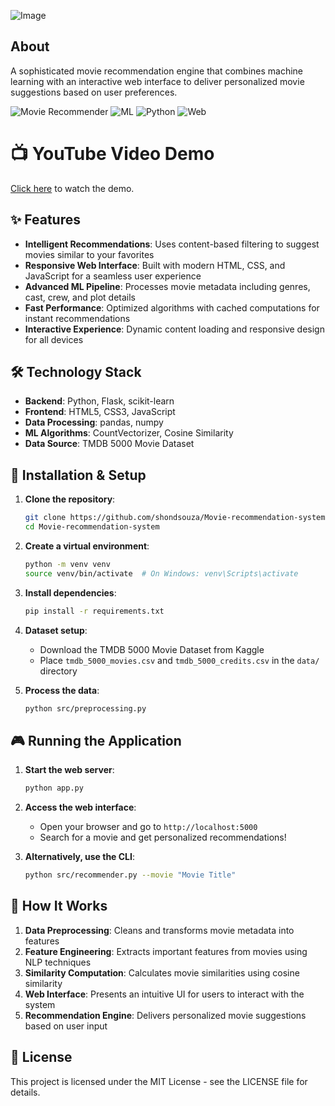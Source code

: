 ![Image](https://github.com/user-attachments/assets/3e4e1bc1-6a43-494d-a163-967c4c0b8dd2)

## About
A sophisticated movie recommendation engine that combines machine learning with an interactive web interface to deliver personalized movie suggestions based on user preferences.

![Movie Recommender](https://img.shields.io/badge/Project-Movie%20Recommender-orange)
![ML](https://img.shields.io/badge/Machine%20Learning-Content--Based-blue)
![Python](https://img.shields.io/badge/Python-3.8+-green)
![Web](https://img.shields.io/badge/Web-HTML%2FCSS%2FJS-yellow)

# 📺 YouTube Video Demo

[Click here](https://www.youtube.com/watch?v=9F2yq7q5Q9s) to watch the demo.

## ✨ Features

- **Intelligent Recommendations**: Uses content-based filtering to suggest movies similar to your favorites
- **Responsive Web Interface**: Built with modern HTML, CSS, and JavaScript for a seamless user experience
- **Advanced ML Pipeline**: Processes movie metadata including genres, cast, crew, and plot details
- **Fast Performance**: Optimized algorithms with cached computations for instant recommendations
- **Interactive Experience**: Dynamic content loading and responsive design for all devices

## 🛠️ Technology Stack

- **Backend**: Python, Flask, scikit-learn
- **Frontend**: HTML5, CSS3, JavaScript
- **Data Processing**: pandas, numpy
- **ML Algorithms**: CountVectorizer, Cosine Similarity
- **Data Source**: TMDB 5000 Movie Dataset

## 🚀 Installation & Setup

1. **Clone the repository**:
   ```bash
   git clone https://github.com/shondsouza/Movie-recommendation-system.git
   cd Movie-recommendation-system
   ```

2. **Create a virtual environment**:
   ```bash
   python -m venv venv
   source venv/bin/activate  # On Windows: venv\Scripts\activate
   ```

3. **Install dependencies**:
   ```bash
   pip install -r requirements.txt
   ```

4. **Dataset setup**:
   - Download the TMDB 5000 Movie Dataset from Kaggle
   - Place `tmdb_5000_movies.csv` and `tmdb_5000_credits.csv` in the `data/` directory

5. **Process the data**:
   ```bash
   python src/preprocessing.py
   ```

## 🎮 Running the Application

1. **Start the web server**:
   ```bash
   python app.py
   ```

2. **Access the web interface**:
   - Open your browser and go to `http://localhost:5000`
   - Search for a movie and get personalized recommendations!

3. **Alternatively, use the CLI**:
   ```bash
   python src/recommender.py --movie "Movie Title"
   ```

## 🔬 How It Works

1. **Data Preprocessing**: Cleans and transforms movie metadata into features
2. **Feature Engineering**: Extracts important features from movies using NLP techniques
3. **Similarity Computation**: Calculates movie similarities using cosine similarity
4. **Web Interface**: Presents an intuitive UI for users to interact with the system
5. **Recommendation Engine**: Delivers personalized movie suggestions based on user input

## 📝 License

This project is licensed under the MIT License - see the LICENSE file for details.
